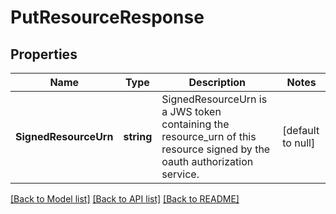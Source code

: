 # PutResourceResponse

## Properties
Name | Type | Description | Notes
------------ | ------------- | ------------- | -------------
**SignedResourceUrn** | **string** | SignedResourceUrn  is a JWS token containing the resource_urn of this resource signed by the oauth authorization service. | [default to null] 

[[Back to Model list]](../README.md#documentation-for-models) [[Back to API list]](../README.md#documentation-for-api-endpoints) [[Back to README]](../README.md)


